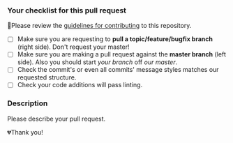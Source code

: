 ### Your checklist for this pull request
🚨Please review the [guidelines for contributing](../CONTRIBUTING.md) to this repository.

- [ ] Make sure you are requesting to **pull a topic/feature/bugfix branch** (right side). Don't request your master!
- [ ] Make sure you are making a pull request against the **master branch** (left side). Also you should start *your branch* off *our master*.
- [ ] Check the commit's or even all commits' message styles matches our requested structure.
- [ ] Check your code additions will pass linting.

### Description
Please describe your pull request.

💔Thank you!
